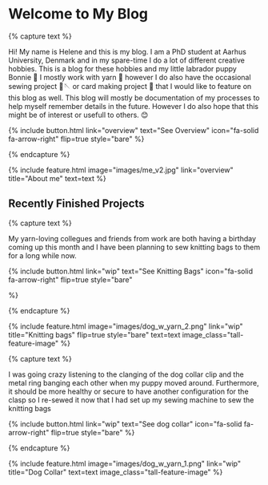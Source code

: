---
---
# Welcome to My Blog
{% capture text %}

  Hi!
  My name is Helene and this is my blog.
  I am a PhD student at Aarhus University, Denmark and in my spare-time I do a lot of different creative hobbies.
  This is a blog for these hobbies and my little labrador puppy Bonnie 🐾
  I mostly work with yarn 🧶 however I do also have the occasional sewing project 🧵🪡 or card making project 💌 that I would like to feature on this blog as well.
  This blog will mostly be documentation of my processes to help myself remember details in the future.
  However I do also hope that this might be of interest or usefull to others. 😊

{%
  include button.html
  link="overview"
  text="See Overview"
  icon="fa-solid fa-arrow-right"
  flip=true
  style="bare"
%}

{% endcapture %}

{%
  include feature.html
  image="images/me_v2.jpg"
  link="overview"
  title="About me"
  text=text
%}

## Recently Finished Projects

{% capture text %}

My yarn-loving collegues and friends from work are both having a birthday coming up this month and I have been planning to sew knitting bags to them for a long while now.

{%
  include button.html
  link="wip"
  text="See Knitting Bags"
  icon="fa-solid fa-arrow-right"
  flip=true
  style="bare"
  
%}

{% endcapture %}

{%
  include feature.html
  image="images/dog_w_yarn_2.png"
  link="wip"
  title="Knitting bags"
  flip=true
  style="bare"
  text=text
  image_class="tall-feature-image"
%}

{% capture text %}

I was going crazy listening to the clanging of the dog collar clip and the metal ring banging each other when my puppy moved around. Furthermore, it should be more healthy or secure to have another configuration for the clasp so I re-sewed it now that I had set up my sewing machine to sew the knitting bags

{%
  include button.html
  link="wip"
  text="See dog collar"
  icon="fa-solid fa-arrow-right"
  flip=true
  style="bare"
%}

{% endcapture %}

{%
  include feature.html
  image="images/dog_w_yarn_1.png"
  link="wip"
  title="Dog Collar"
  text=text
  image_class="tall-feature-image"
%}
